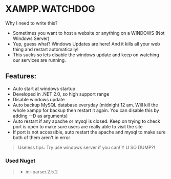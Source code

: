# XAMPP.WATCHDOG
Why I need to write this?
* Sometimes you want to host a website or anything on a WINDOWS (Not Windows Server)
* Yup, guess what? Windows Updates are here! And it kills all your web thing and restart automatically!
* This sucks so lets disable the windows update and keep on watching our services are running.

## Features:
* Auto start at windows startup
* Developed in .NET 2.0, so high support range
* Disable windows update
* Auto backup MySQL database everyday (midnight 12 am. Will kill the whole xampp for backup then restart it again. You can disable this by adding --D as arguments)
* Auto restart if any apache or mysql is closed. Keep on trying to check port is open to make sure users are really able to visit the site
* If port is not accessible, auto restart the apache and mysql to make sure both of them aren't in error

> Useless tips: Try use windows server if you can! Y U SO DUMP?!

### Used Nuget
> * ini-parser.2.5.2